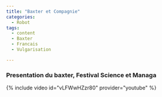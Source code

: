 ```yaml
---
title: "Baxter et Compagnie"
categories:
  - Robot
tags:
  - content
  - Baxter
  - Francais
  - Vulgarisation

---
```




### Presentation du baxter, Festival Science et Managa

{% include video id="vLFWwHZzr80" provider="youtube" %}

